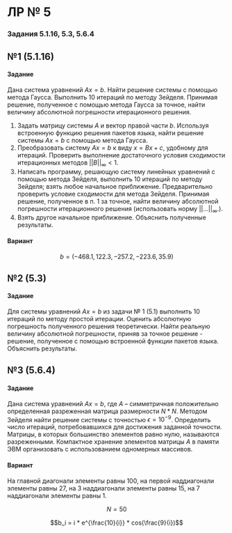 # ЛР № 5

### Задания 5.1.16, 5.3, 5.6.4

## №1 (5.1.16)
#### Задание
Дана система уравнений $Ax=b$. Найти решение системы с помощью метода Гаусса. Выполнить 10 итераций по методу Зейделя. Принимая решение, полученное с помощью метода Гаусса за точное, найти величину абсолютной погрешности итерационного решения.
1. Задать матрицу системы $A$ и вектор правой части $b$. Используя встроенную функцию решения пакетов языка, найти решение системы $Ax=b$ с помощью метода Гаусса.
2. Преобразовать систему $Ax=b$ к виду $x=Bx+c$, удобному для итераций. Проверить выполнение достаточного условия сходимости итерационных методов $||B||_{\infty} < 1$.
3. Написать программу, решающую систему линейных уравнений с помощью метода Зейделя, выполнить 10 итераций по методу Зейделя; взять любое начальное приближение. Предварительно проверить условие сходимости для метода Зейделя. Принимая решение, полученное в п. 1 за точное, найти величину абсолютной
погрешности итерационного решения (использовать норму $||...||_{\infty}$.).
4. Взять другое начальное приближение. Объяснить полученные результаты.

#### Вариант

$$ b = (-468.1, 122.3, -257.2, -223.6, 35.9) $$


## №2 (5.3)
#### Задание
Для системы уравнений $Ax=b$ из задачи № 1 (5.1) выполнить 10 итераций по методу простой итерации. Оценить абсолютную погрешность полученного решения теоретически. Найти реальную величину абсолютной погрешности, приняв за точное решение - решение, полученное с помощью встроенной функции пакетов языка. Объяснить результаты.

## №3 (5.6.4)
#### Задание
Дана система уравнений $Ax=b$, где $A$ – симметричная положительно определенная разреженная матрица размерности $N * N$. Методом Зейделя найти решение системы с точностью $\epsilon = 10^{-9}$. Определить число итераций, потребовавшихся для достижения заданной точности. Матрицы, в которых большинство элементов равно нулю, называются разреженными. Компактное хранение элементов матрицы $A$ в памяти ЭВМ организовать с использованием одномерных массивов.
#### Вариант
На главной диагонали элементы равны 100, на первой наддиагонали элементы равны 27, на 3 наддиагонали элементы равны 15, на 7 наддиагонали элементы равны 1.

$$N = 50$$

$$b_i = i * e^{\frac{10}{i}} * cos(\frac{9}{i})$$

